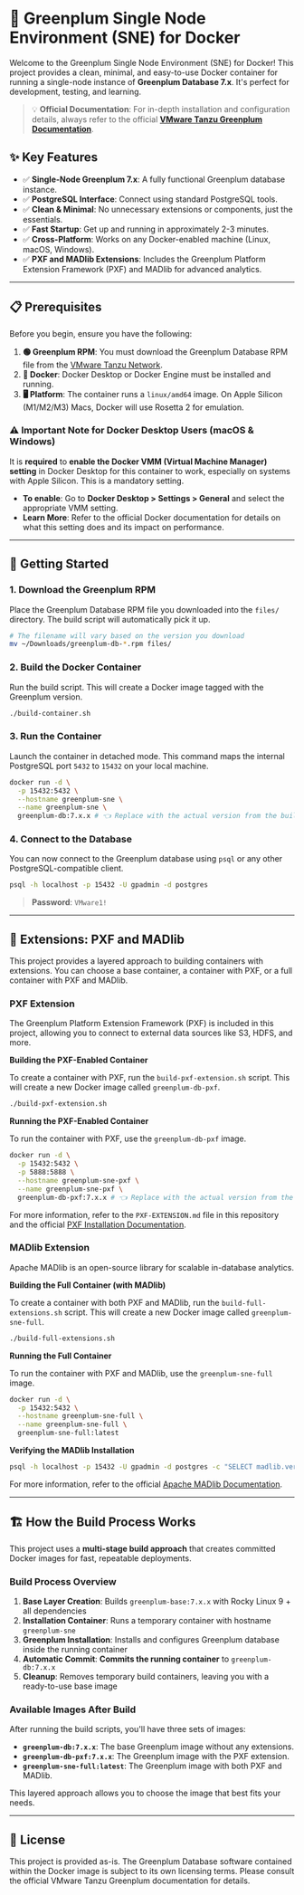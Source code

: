 # 🚀 Greenplum Single Node Environment (SNE) for Docker

Welcome to the Greenplum Single Node Environment (SNE) for Docker! This project provides a clean, minimal, and easy-to-use Docker container for running a single-node instance of **Greenplum Database 7.x**. It's perfect for development, testing, and learning.

> 💡 **Official Documentation**: For in-depth installation and configuration details, always refer to the official **[VMware Tanzu Greenplum Documentation](https://techdocs.broadcom.com/us/en/vmware-tanzu/data-solutions/tanzu-greenplum/7/greenplum-database/install_guide-install_gpdb.html)**.

## ✨ Key Features

- ✅ **Single-Node Greenplum 7.x**: A fully functional Greenplum database instance.
- ✅ **PostgreSQL Interface**: Connect using standard PostgreSQL tools.
- ✅ **Clean & Minimal**: No unnecessary extensions or components, just the essentials.
- ✅ **Fast Startup**: Get up and running in approximately 2-3 minutes.
- ✅ **Cross-Platform**: Works on any Docker-enabled machine (Linux, macOS, Windows).
- ✅ **PXF and MADlib Extensions**: Includes the Greenplum Platform Extension Framework (PXF) and MADlib for advanced analytics.

---

## 📋 Prerequisites

Before you begin, ensure you have the following:

1.  **🟢 Greenplum RPM**: You must download the Greenplum Database RPM file from the [VMware Tanzu Network](https://network.tanzu.vmware.com/products/vmware-tanzu-greenplum).
2.  **🐳 Docker**: Docker Desktop or Docker Engine must be installed and running.
3.  **🖥️ Platform**: The container runs a `linux/amd64` image. On Apple Silicon (M1/M2/M3) Macs, Docker will use Rosetta 2 for emulation.

### ⚠️ Important Note for Docker Desktop Users (macOS & Windows)

It is **required** to **enable the Docker VMM (Virtual Machine Manager) setting** in Docker Desktop for this container to work, especially on systems with Apple Silicon. This is a mandatory setting.

-   **To enable**: Go to **Docker Desktop > Settings > General** and select the appropriate VMM setting.
-   **Learn More**: Refer to the official Docker documentation for details on what this setting does and its impact on performance.

---

## 🚀 Getting Started

### 1. Download the Greenplum RPM

Place the Greenplum Database RPM file you downloaded into the `files/` directory. The build script will automatically pick it up.

```bash
# The filename will vary based on the version you download
mv ~/Downloads/greenplum-db-*.rpm files/
```

### 2. Build the Docker Container

Run the build script. This will create a Docker image tagged with the Greenplum version.

```bash
./build-container.sh
```

### 3. Run the Container

Launch the container in detached mode. This command maps the internal PostgreSQL port `5432` to `15432` on your local machine.

```bash
docker run -d \
  -p 15432:5432 \
  --hostname greenplum-sne \
  --name greenplum-sne \
  greenplum-db:7.x.x # 👈 Replace with the actual version from the build
```

### 4. Connect to the Database

You can now connect to the Greenplum database using `psql` or any other PostgreSQL-compatible client.

```bash
psql -h localhost -p 15432 -U gpadmin -d postgres
```

> **Password**: `VMware1!`

---

## 🧩 Extensions: PXF and MADlib

This project provides a layered approach to building containers with extensions. You can choose a base container, a container with PXF, or a full container with PXF and MADlib.

### PXF Extension

The Greenplum Platform Extension Framework (PXF) is included in this project, allowing you to connect to external data sources like S3, HDFS, and more.

**Building the PXF-Enabled Container**

To create a container with PXF, run the `build-pxf-extension.sh` script. This will create a new Docker image called `greenplum-db-pxf`.

```bash
./build-pxf-extension.sh
```

**Running the PXF-Enabled Container**

To run the container with PXF, use the `greenplum-db-pxf` image.

```bash
docker run -d \
  -p 15432:5432 \
  -p 5888:5888 \
  --hostname greenplum-sne-pxf \
  --name greenplum-sne-pxf \
  greenplum-db-pxf:7.x.x # 👈 Replace with the actual version from the build
```

For more information, refer to the `PXF-EXTENSION.md` file in this repository and the official [PXF Installation Documentation](https://techdocs.broadcom.com/us/en/vmware-tanzu/data-solutions/tanzu-greenplum-platform-extension-framework/6-6/gp-pxf/installing_pxf.html).

### MADlib Extension

Apache MADlib is an open-source library for scalable in-database analytics.

**Building the Full Container (with MADlib)**

To create a container with both PXF and MADlib, run the `build-full-extensions.sh` script. This will create a new Docker image called `greenplum-sne-full`.

```bash
./build-full-extensions.sh
```

**Running the Full Container**

To run the container with PXF and MADlib, use the `greenplum-sne-full` image.

```bash
docker run -d \
  -p 15432:5432 \
  --hostname greenplum-sne-full \
  --name greenplum-sne-full \
  greenplum-sne-full:latest
```

**Verifying the MADlib Installation**

```bash
psql -h localhost -p 15432 -U gpadmin -d postgres -c "SELECT madlib.version();"
```

For more information, refer to the official [Apache MADlib Documentation](https://madlib.apache.org/).

---

## 🏗️ How the Build Process Works

This project uses a **multi-stage build approach** that creates committed Docker images for fast, repeatable deployments.

### Build Process Overview

1. **Base Layer Creation**: Builds `greenplum-base:7.x.x` with Rocky Linux 9 + all dependencies
2. **Installation Container**: Runs a temporary container with hostname `greenplum-sne` 
3. **Greenplum Installation**: Installs and configures Greenplum database inside the running container
4. **Automatic Commit**: **Commits the running container** to `greenplum-db:7.x.x` 
5. **Cleanup**: Removes temporary build containers, leaving you with a ready-to-use base image

### Available Images After Build

After running the build scripts, you'll have three sets of images:

- **`greenplum-db:7.x.x`**: The base Greenplum image without any extensions.
- **`greenplum-db-pxf:7.x.x`**: The Greenplum image with the PXF extension.
- **`greenplum-sne-full:latest`**: The Greenplum image with both PXF and MADlib.

This layered approach allows you to choose the image that best fits your needs.

---

## 📄 License

This project is provided as-is. The Greenplum Database software contained within the Docker image is subject to its own licensing terms. Please consult the official VMware Tanzu Greenplum documentation for details.